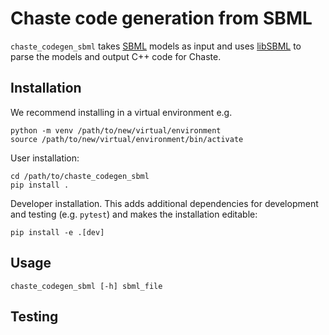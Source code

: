 # Chaste code generation from SBML

`chaste_codegen_sbml` takes [SBML](https://synonym.caltech.edu/) models as input and uses [libSBML](https://synonym.caltech.edu/software/libsbml/) to parse the models and output C++ code for Chaste.

## Installation
We recommend installing in a virtual environment e.g.
```
python -m venv /path/to/new/virtual/environment
source /path/to/new/virtual/environment/bin/activate
```

User installation:
```
cd /path/to/chaste_codegen_sbml
pip install .
```

Developer installation. This adds additional dependencies for development and testing (e.g. `pytest`) and makes the installation editable:
```
pip install -e .[dev]
```

## Usage
```
chaste_codegen_sbml [-h] sbml_file
```

## Testing
